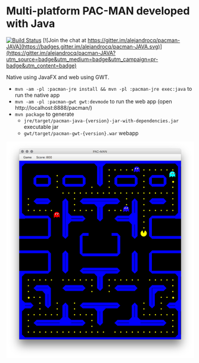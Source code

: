 # Multi-platform PAC-MAN developed with Java 

[![Build Status](https://travis-ci.org/alejandrocq/pacman-JAVA.svg)](https://travis-ci.org/alejandrocq/pacman-JAVA)
[![Join the chat at https://gitter.im/alejandrocq/pacman-JAVA](https://badges.gitter.im/alejandrocq/pacman-JAVA.svg)](https://gitter.im/alejandrocq/pacman-JAVA?utm_source=badge&utm_medium=badge&utm_campaign=pr-badge&utm_content=badge)

Native using JavaFX and web using GWT.

* ``mvn -am -pl :pacman-jre install && mvn -pl :pacman-jre exec:java`` to run the native app
* ``mvn -am -pl :pacman-gwt gwt:devmode`` to run the web app (open http://localhost:8888/pacman/)
* ``mvn package`` to generate 
  * ``jre/target/pacman-java-{version}-jar-with-dependencies.jar`` executable jar
  * ``gwt/target/pacman-gwt-{version}.war`` webapp

[![PacMan](https://github.com/alejandrocq/pacman-JAVA/raw/master/screenshot.png)](https://ibaca.github.io/pacman)
